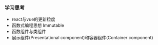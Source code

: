 ### 学习思考

* react与vue的更新粒度
* 函数式编程思想 Immutable
* 函数组件与类组件
* 展示组件(Presentational component)和容器组件(Container component)